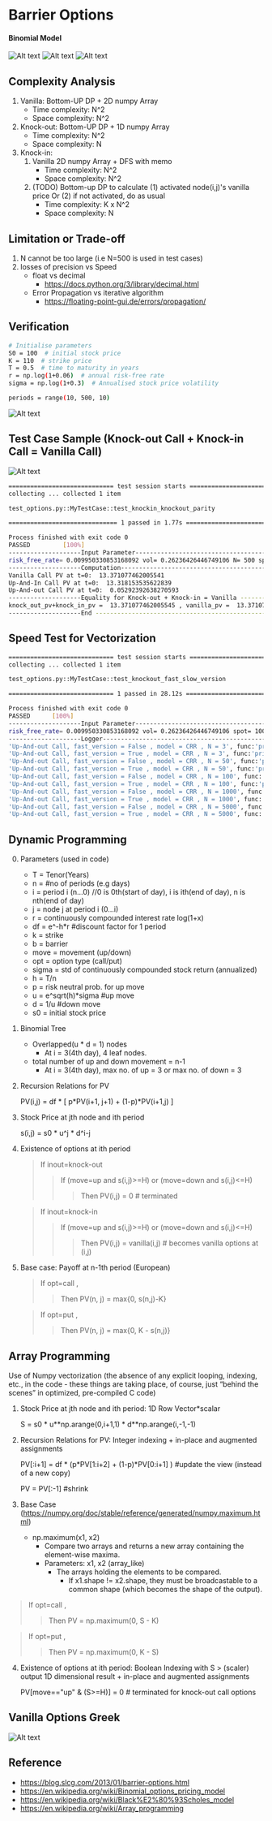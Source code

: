 # Barrier Options

#### Binomial Model
![Alt text](images/binomial/options_formula_1.GIF?raw=true "Call Options PV Discounted from last period")
![Alt text](images/binomial/options_formula_2.GIF?raw=true "Call Options Price At Day 0")
![Alt text](images/binomial/options_formula_3.GIF?raw=true "Binomial Tree")

## Complexity Analysis
1. Vanilla: Bottom-UP DP + 2D numpy Array
   * Time complexity: N^2
   * Space complexity: N^2
2. Knock-out: Bottom-UP DP + 1D numpy Array
   * Time complexity: N^2
   * Space complexity: N
3. Knock-in: 
   1. Vanilla 2D numpy Array + DFS with memo
      * Time complexity: N^2 
      * Space complexity: N^2
   2. (TODO) Bottom-up DP to calculate (1) activated node(i,j)'s vanilla price Or (2) if not activated, do as usual 
      * Time complexity: K x N^2
      * Space complexity: N
   
## Limitation or Trade-off
1. N cannot be too large (i.e N=500 is used in test cases)
2. losses of precision vs Speed
   * float vs decimal
      * https://docs.python.org/3/library/decimal.html
   * Error Propagation vs iterative algorithm
      * https://floating-point-gui.de/errors/propagation/

## Verification
```bash
# Initialise parameters
S0 = 100  # initial stock price
K = 110  # strike price
T = 0.5  # time to maturity in years
r = np.log(1+0.06)  # annual risk-free rate
sigma = np.log(1+0.3)  # Annualised stock price volatility

periods = range(10, 500, 10) 
```
![Alt text](images/test/convergence_to_bs.GIF?raw=true "Comparison")

## Test Case Sample (Knock-out Call + Knock-in Call = Vanilla Call)
![Alt text](images/binomial/options_formula_4.GIF?raw=true "Parity")

```bash
============================= test session starts =============================
collecting ... collected 1 item

test_options.py::MyTestCase::test_knockin_knockout_parity 

============================== 1 passed in 1.77s ==============================

Process finished with exit code 0
PASSED         [100%]
--------------------Input Parameter-----------------------------------------------------------
risk_free_rate= 0.009950330853168092 vol= 0.26236426446749106 N= 500 spot= 100.0 K= 95.0 T= 1.0 H= 105.0 shares= 1
--------------------Computation---------------------------------------------------------------
Vanilla Call PV at t=0:  13.371077462005541
Up-And-In Call PV at t=0:  13.318153535622839
Up-And-out Call PV at t=0:  0.05292392638270593
--------------------Equality for Knock-out + Knock-in = Vanilla --------------------------
knock_out_pv+knock_in_pv =  13.371077462005545 , vanilla_pv =  13.371077462005541 BS_Model= 13.370147046851775
--------------------End ------------------------------------------------------------------

```

## Speed Test for Vectorization
```bash
============================= test session starts =============================
collecting ... collected 1 item

test_options.py::MyTestCase::test_knockout_fast_slow_version 

============================= 1 passed in 28.12s ==============================

Process finished with exit code 0
PASSED      [100%]
--------------------Input Parameter-----------------------------------------------------------
risk_free_rate= 0.009950330853168092 vol= 0.26236426446749106 spot= 100.0 K= 95.0 T= 1.0 H= 105.0 shares= 1
--------------------Logger---------------------------------------------------------------
'Up-And-out Call, fast_version = False , model = CRR , N = 3', func:'price' args:[(), {'initSpot': 100.0, 'noShares': 1}] took: 0.0000 sec
'Up-And-out Call, fast_version = True , model = CRR , N = 3', func:'price' args:[(), {'initSpot': 100.0, 'noShares': 1}] took: 0.0000 sec
'Up-And-out Call, fast_version = False , model = CRR , N = 50', func:'price' args:[(), {'initSpot': 100.0, 'noShares': 1}] took: 0.0000 sec
'Up-And-out Call, fast_version = True , model = CRR , N = 50', func:'price' args:[(), {'initSpot': 100.0, 'noShares': 1}] took: 0.0040 sec
'Up-And-out Call, fast_version = False , model = CRR , N = 100', func:'price' args:[(), {'initSpot': 100.0, 'noShares': 1}] took: 0.0080 sec
'Up-And-out Call, fast_version = True , model = CRR , N = 100', func:'price' args:[(), {'initSpot': 100.0, 'noShares': 1}] took: 0.0040 sec
'Up-And-out Call, fast_version = False , model = CRR , N = 1000', func:'price' args:[(), {'initSpot': 100.0, 'noShares': 1}] took: 1.0186 sec
'Up-And-out Call, fast_version = True , model = CRR , N = 1000', func:'price' args:[(), {'initSpot': 100.0, 'noShares': 1}] took: 0.0559 sec
'Up-And-out Call, fast_version = False , model = CRR , N = 5000', func:'price' args:[(), {'initSpot': 100.0, 'noShares': 1}] took: 25.1035 sec
'Up-And-out Call, fast_version = True , model = CRR , N = 5000', func:'price' args:[(), {'initSpot': 100.0, 'noShares': 1}] took: 0.9749 sec
```
## Dynamic Programming
0. Parameters (used in code)

    * T = Tenor(Years)
    * n = #no of periods (e.g days)
    * i = period i (n...0) //0 is 0th(start of day), i is ith(end of day), n is nth(end of day)
    * j = node j at period i (0...i)
    * r = continuously compounded interest rate log(1+x)
    * df = e^-h*r  #discount factor for 1 period
    * k = strike
    * b = barrier
    * move = movement (up/down)
    * opt = option type  (call/put)
    * sigma = std of continuously compounded stock return (annualized)
    * h = T/n
    * p = risk neutral prob. for up move
    * u = e^sqrt(h)*sigma  #up move
    * d = 1/u              #down move
    * s0 = initial stock price

1. Binomial Tree

    * Overlapped(u * d = 1) nodes  
        * At i = 3(4th day), 4 leaf nodes.
    * total number of up and down movement = n-1
        * At i = 3(4th day), max no. of up = 3 or max no. of down = 3

2. Recursion Relations for PV

   PV(i,j) = df * [ p*PV(i+1, j+1) + (1-p)*PV(i+1,j) ]

3. Stock Price at jth node and ith period

   s(i,j) = s0 * u^j * d^i-j

4. Existence of options at ith period
   > If inout=knock-out 
   >> If (move=up and s(i,j)>=H) or (move=down and s(i,j)<=H)  
   >>> Then PV(i,j) = 0 # terminated
   
   >If inout=knock-in
   >> If (move=up and s(i,j)>=H) or (move=down and s(i,j)<=H)
   >>> Then PV(i,j) = vanilla(i,j) # becomes vanilla options at (i,j)

6. Base case: Payoff at n-1th period (European)
   > If opt=call , 
   >> Then PV(n, j) = max{0, s(n,j)-K}
   
   > If opt=put , 
   >> Then PV(n, j) = max{0, K - s(n,j)}


## Array Programming
Use of Numpy vectorization (the absence of any explicit looping, indexing, etc., 
in the code - these things are taking place, of course, just “behind the scenes” in optimized, pre-compiled C code)

1. Stock Price at jth node and ith period: 1D Row Vector*scalar

   S =  s0 * u\*\*np.arange(0,i+1,1) * d**np.arange(i,-1,-1)

2. Recursion Relations for PV: Integer indexing + in-place and augmented assignments

   PV[:i+1] = df * (p*PV[1:i+2] + (1-p)*PV[0:i+1] ) #update the view (instead of a new copy)
   
   PV = PV[:-1] #shrink

3. Base Case
(https://numpy.org/doc/stable/reference/generated/numpy.maximum.html)
   * np.maximum(x1, x2)
     * Compare two arrays and returns    a new array containing the element-wise maxima.
     * Parameters: x1, x2 (array_like)
          * The arrays holding the elements to be compared. 
            * If x1.shape != x2.shape, they must be broadcastable to a common shape (which becomes the shape of the output).

> If opt=call , 
   >> Then PV = np.maximum(0, S - K)
   
   > If opt=put , 
   >> Then PV = np.maximum(0, K - S)

4. Existence of options at ith period: Boolean Indexing with S > (scaler) output 1D dimensional result + in-place and augmented assignments

   PV[move=="up" & (S>=H)] = 0 # terminated for knock-out call options


## Vanilla Options Greek
![Alt text](images/blacksholes/greek.GIF?raw=true "Greek")


## Reference
 * https://blog.slcg.com/2013/01/barrier-options.html
 * https://en.wikipedia.org/wiki/Binomial_options_pricing_model
 * https://en.wikipedia.org/wiki/Black%E2%80%93Scholes_model
 * https://en.wikipedia.org/wiki/Array_programming


